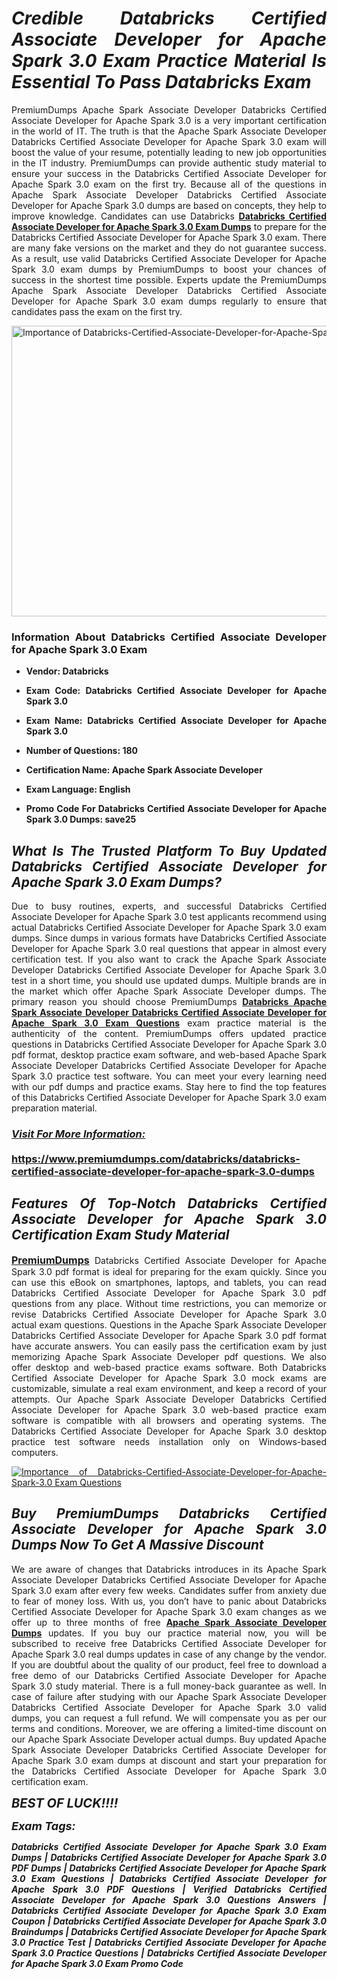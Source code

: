<h1 style="text-align: justify;"><strong><em>Credible Databricks Certified Associate Developer for Apache Spark 3.0 Exam Practice Material Is Essential To Pass Databricks Exam</em></strong></h1>

<p style="text-align: justify;">PremiumDumps Apache Spark Associate Developer Databricks Certified Associate Developer for Apache Spark 3.0 is a very important certification in the world of IT. The truth is that the Apache Spark Associate Developer Databricks Certified Associate Developer for Apache Spark 3.0 exam will boost the value of your resume, potentially leading to new job opportunities in the IT industry. PremiumDumps can provide authentic study material to ensure your success in the Databricks Certified Associate Developer for Apache Spark 3.0 exam on the first try. Because all of the questions in Apache Spark Associate Developer Databricks Certified Associate Developer for Apache Spark 3.0 dumps are based on concepts, they help to improve knowledge. Candidates can use Databricks <strong><a href="https://www.premiumdumps.com/databricks/databricks-certified-associate-developer-for-apache-spark-3.0-dumps">Databricks Certified Associate Developer for Apache Spark 3.0 Exam Dumps</a></strong>&nbsp;to prepare for the Databricks Certified Associate Developer for Apache Spark 3.0 exam. There are many fake versions on the market and they do not guarantee success. As a result, use valid Databricks Certified Associate Developer for Apache Spark 3.0 exam dumps by PremiumDumps to boost your chances of success in the shortest time possible. Experts update the PremiumDumps Apache Spark Associate Developer Databricks Certified Associate Developer for Apache Spark 3.0 exam dumps regularly to ensure that candidates pass the exam on the first try.</p>

<p style="text-align: justify;"><a href="https://www.premiumdumps.com/databricks/databricks-certified-associate-developer-for-apache-spark-3.0-dumps"><img alt="Importance of Databricks-Certified-Associate-Developer-for-Apache-Spark-3.0 Exam Questions" src="https://i.imgur.com/P39uA2n.jpg" style="width: 700px; height: 465px;" /></a></p>

<h3 style="text-align: justify;"><strong>Information About Databricks Certified Associate Developer for Apache Spark 3.0 Exam</strong></h3>

<ul>
	<li>
	<p style="text-align: justify;"><b>Vendor: Databricks</b></p>
	</li>
	<li>
	<p style="text-align: justify;"><b>Exam Code: Databricks Certified Associate Developer for Apache Spark 3.0</b></p>
	</li>
	<li>
	<p style="text-align: justify;"><b>Exam Name: Databricks Certified Associate Developer for Apache Spark 3.0</b></p>
	</li>
	<li>
	<p style="text-align: justify;"><b>Number of Questions: 180</b></p>
	</li>
	<li>
	<p style="text-align: justify;"><b>Certification Name: Apache Spark Associate Developer</b></p>
	</li>
	<li>
	<p style="text-align: justify;"><b>Exam Language: English</b></p>
	</li>
	<li>
	<p style="text-align: justify;"><b>Promo Code For Databricks Certified Associate Developer for Apache Spark 3.0 Dumps: save25</b></p>
	</li>
</ul>

<h2 style="text-align: justify;"><strong><em>What Is The Trusted Platform To Buy Updated Databricks Certified Associate Developer for Apache Spark 3.0 Exam Dumps?</em></strong></h2>

<p style="text-align: justify;">Due to busy routines, experts, and successful Databricks Certified Associate Developer for Apache Spark 3.0 test applicants recommend using actual Databricks Certified Associate Developer for Apache Spark 3.0 exam dumps. Since dumps in various formats have Databricks Certified Associate Developer for Apache Spark 3.0 real questions that appear in almost every certification test. If you also want to crack the Apache Spark Associate Developer Databricks Certified Associate Developer for Apache Spark 3.0 test in a short time, you should use updated dumps. Multiple brands are in the market which offer Apache Spark Associate Developer dumps. The primary reason you should choose PremiumDumps <a href="https://www.premiumdumps.com/databricks/databricks-certified-associate-developer-for-apache-spark-3.0-dumps"><strong>Databricks Apache Spark Associate Developer Databricks Certified Associate Developer for Apache Spark 3.0 Exam Questions</strong></a>&nbsp;exam practice material is the authenticity of the content. PremiumDumps offers updated practice questions in Databricks Certified Associate Developer for Apache Spark 3.0 pdf format, desktop practice exam software, and web-based Apache Spark Associate Developer Databricks Certified Associate Developer for Apache Spark 3.0 practice test software. You can meet your every learning need with our pdf dumps and practice exams. Stay here to find the top features of this Databricks Certified Associate Developer for Apache Spark 3.0 exam preparation material.</p>

<h3 style="text-align: justify;"><strong><u><i>Visit For More Information:</i></u><br />
<br />
<a href="https://www.premiumdumps.com/databricks/databricks-certified-associate-developer-for-apache-spark-3.0-dumps">https://www.premiumdumps.com/databricks/databricks-certified-associate-developer-for-apache-spark-3.0-dumps</a></strong></h3>

<h2 style="text-align: justify;"><strong><em>Features Of Top-Notch Databricks Certified Associate Developer for Apache Spark 3.0 Certification Exam Study Material</em></strong></h2>

<p style="text-align: justify;"><span style="font-size:16px;"><strong><a href="https://www.premiumdumps.com/">PremiumDumps</a></strong></span> Databricks Certified Associate Developer for Apache Spark 3.0 pdf format is ideal for preparing for the exam quickly. Since you can use this eBook on smartphones, laptops, and tablets, you can read Databricks Certified Associate Developer for Apache Spark 3.0 pdf questions from any place. Without time restrictions, you can memorize or revise Databricks Certified Associate Developer for Apache Spark 3.0 actual exam questions. Questions in the Apache Spark Associate Developer Databricks Certified Associate Developer for Apache Spark 3.0 pdf format have accurate answers. You can easily pass the certification exam by just memorizing Apache Spark Associate Developer pdf questions. We also offer desktop and web-based practice exams software. Both Databricks Certified Associate Developer for Apache Spark 3.0 mock exams are customizable, simulate a real exam environment, and keep a record of your attempts. Our Apache Spark Associate Developer Databricks Certified Associate Developer for Apache Spark 3.0 web-based practice exam software is compatible with all browsers and operating systems. The Databricks Certified Associate Developer for Apache Spark 3.0 desktop practice test software needs installation only on Windows-based computers.</p>

<p style="text-align: justify;"><a href="https://www.premiumdumps.com/databricks/databricks-certified-associate-developer-for-apache-spark-3.0-dumps"><img alt="Importance of Databricks-Certified-Associate-Developer-for-Apache-Spark-3.0 Exam Questions" src="https://i.imgur.com/2KPb8yb.jpg" /></a></p>

<h2 style="text-align: justify;"><strong><em>Buy PremiumDumps&nbsp;Databricks Certified Associate Developer for Apache Spark 3.0 Dumps Now To Get A Massive Discount</em></strong></h2>

<p style="text-align: justify;">We are aware of changes that Databricks introduces in its Apache Spark Associate Developer Databricks Certified Associate Developer for Apache Spark 3.0 exam after every few weeks. Candidates suffer from anxiety due to fear of money loss. With us, you don&rsquo;t have to panic about&nbsp;Databricks Certified Associate Developer for Apache Spark 3.0 exam changes as we offer up to three months of free <strong><a href="https://www.premiumdumps.com/databricks/apache-spark-associate-developer-dumps">Apache Spark Associate Developer Dumps</a></strong> updates. If you buy our practice material now, you will be subscribed to receive free Databricks Certified Associate Developer for Apache Spark 3.0 real dumps updates in case of any change by the vendor. If you are doubtful about the quality of our product, feel free to download a free demo of our Databricks Certified Associate Developer for Apache Spark 3.0 study material. There is a full money-back guarantee as well. In case of failure after studying with our Apache Spark Associate Developer Databricks Certified Associate Developer for Apache Spark 3.0 valid dumps, you can request a full refund. We will compensate you as per our terms and conditions. Moreover, we are offering a limited-time discount on our Apache Spark Associate Developer actual dumps. Buy updated Apache Spark Associate Developer Databricks Certified Associate Developer for Apache Spark 3.0 exam dumps at discount and start your preparation for the Databricks Certified Associate Developer for Apache Spark 3.0 certification exam.</p>

<p style="text-align: justify;"><em><span style="font-size:20px;"><strong>BEST OF LUCK!!!!</strong></span></em></p>

<p style="text-align: justify;"><span style="font-size:18px;"><strong><em>Exam Tags:</em></strong></span><span style="font-size:20px;"><strong><em> </em></strong></span></p>

<p style="text-align: justify;"><span style="font-size:14px;"><strong><em>Databricks Certified Associate Developer for Apache Spark 3.0 Exam Dumps | Databricks Certified Associate Developer for Apache Spark 3.0 PDF Dumps | Databricks Certified Associate Developer for Apache Spark 3.0 Exam Questions | Databricks Certified Associate Developer for Apache Spark 3.0 PDF Questions | Verified Databricks Certified Associate Developer for Apache Spark 3.0 Questions Answers | Databricks Certified Associate Developer for Apache Spark 3.0 Exam Coupon | Databricks Certified Associate Developer for Apache Spark 3.0 Braindumps | Databricks Certified Associate Developer for Apache Spark 3.0 Practice Test | Databricks Certified Associate Developer for Apache Spark 3.0 Practice Questions | Databricks Certified Associate Developer for Apache Spark 3.0 Exam Promo Code</em></strong></span></p>

